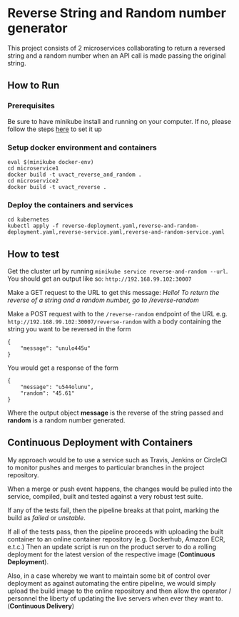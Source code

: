 # Reverse String and Random number generator

This project consists of 2 microservices collaborating to return a reversed string and a random number when an API call is made passing the original string.

## How to Run 
### Prerequisites
Be sure to have minikube install and running on your computer. 
If no, please follow the steps [here](https://kubernetes.io/docs/tasks/tools/install-minikube/) to set it up

### Setup docker environment and containers
```
eval $(minikube docker-env)
cd microservice1
docker build -t uvact_reverse_and_random .
cd microservice2
docker build -t uvact_reverse .
```
### Deploy the containers and services
```
cd kubernetes
kubectl apply -f reverse-deployment.yaml,reverse-and-random-deployment.yaml,reverse-service.yaml,reverse-and-random-service.yaml
```

## How to test
Get the cluster url by running `minikube service reverse-and-random --url`.
You should get an output like so: `http://192.168.99.102:30007`

Make a GET request to the URL to get this message: *Hello! To return the reverse of a string and a random number, go to /reverse-random*

Make a POST request with to the `/reverse-random` endpoint of the URL e.g. `http://192.168.99.102:30007/reverse-random` with a body containing the string you want to be reversed in the form 
```
{
    "message": "unulo445u"
}
```
You would get a response of the form 
```
{
    "message": "u544olunu",
    "random": "45.61"
}
```
Where the output object **message** is the reverse of the string passed and **random** is a random number generated.

## Continuous Deployment with Containers
My approach would be to use a service such as Travis, Jenkins or CircleCI to monitor pushes and merges to particular branches in the project repository.

When a merge or push event happens, the changes would be pulled into the service, compiled, built and tested against a very robust test suite. 

If any of the tests fail, then the pipeline breaks at that point, marking the build as *failed* or *unstable*. 

If all of the tests pass, then the pipeline proceeds with uploading the built container to an online container repository (e.g. Dockerhub, Amazon ECR, e.t.c.) Then an update script is run on the product server to do a rolling deployment for the latest version of the respective image (**Continuous Deployment**). 

Also, in a case whereby we want to maintain some bit of control over deployment as against automating the entire pipeline, we would simply upload the build image to the online repository and then allow the operator / personnel the liberty of updating the live servers when ever they want to. (**Continuous Delivery**)
